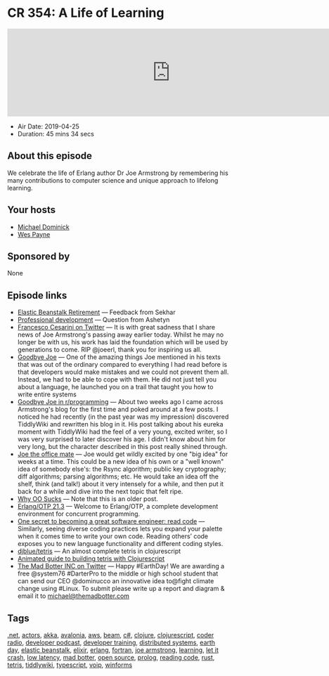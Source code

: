 # CR 354: A Life of Learning

<iframe src="https://player.fireside.fm/v2/MLf2ZzhC+QSESgK9T?theme=dark" width="740" height="200" frameborder="0" scrolling="no"></iframe>

* Air Date: 2019-04-25
* Duration: 45 mins 34 secs

## About this episode

We celebrate the life of Erlang author Dr Joe Armstrong by remembering his many contributions to computer science and unique approach to lifelong learning.

## Your hosts
* [Michael Dominick](https://coder.show/hosts/michael)
* [Wes Payne](https://coder.show/hosts/wespayne)

## Sponsored by

None



## Episode links

  * [Elastic Beanstalk Retirement](https://slexy.org/view/s2ZvdCkn0y "Elastic Beanstalk Retirement") — Feedback from Sekhar
  * [Professional development](https://slexy.org/view/s2IKIEF2wH "Professional development") — Question from Ashetyn
  * [Francesco Cesarini on Twitter](https://twitter.com/FrancescoC/status/1119596234166218754 "Francesco Cesarini on Twitter") — It is with great sadness that I share news of Joe Armstrong's passing away earlier today. Whilst he may no longer be with us, his work has laid the foundation which will be used by generations to come. RIP @joeerl, thank you for inspiring us all.
  * [Goodbye Joe](https://ferd.ca/goodbye-joe.html "Goodbye Joe") — One of the amazing things Joe mentioned in his texts that was out of the ordinary compared to everything I had read before is that developers would make mistakes and we could not prevent them all. Instead, we had to be able to cope with them. He did not just tell you about a language, he launched you on a trail that taught you how to write entire systems
  * [Goodbye Joe in r/programming](https://www.reddit.com/r/programming/comments/bfldd9/goodbye_joe/elf7i1v/ "Goodbye Joe in r/programming") — About two weeks ago I came across Armstrong's blog for the first time and poked around at a few posts. I noticed he had recently (in the past year was my impression) discovered TiddlyWiki and rewritten his blog in it. His post talking about his eureka moment with TiddlyWiki had the feel of a very young, excited writer, so I was very surprised to later discover his age. I didn't know about him for very long, but the character described in this post really shined through.
  * [Joe the office mate](https://github.com/lukego/blog/issues/32 "Joe the office mate") — Joe would get wildly excited by one "big idea" for weeks at a time. This could be a new idea of his own or a "well known" idea of somebody else's: the Rsync algorithm; public key cryptography; diff algorithms; parsing algorithms; etc. He would take an idea off the shelf, think (and talk!) about it very intensely for a while, and then put it back for a while and dive into the next topic that felt ripe.
  * [Why OO Sucks](http://www.cs.otago.ac.nz/staffpriv/ok/Joe-Hates-OO.htm "Why OO Sucks") — Note that this is an older post.
  * [Erlang/OTP 21.3](http://erlang.org/doc/ "Erlang/OTP 21.3") — Welcome to Erlang/OTP, a complete development environment for concurrent programming.
  * [One secret to becoming a great software engineer: read code](https://hackernoon.com/one-secret-to-becoming-a-great-software-engineer-read-code-467e31f243b0 "One secret to becoming a great software engineer: read code") — Similarly, seeing diverse coding practices lets you expand your palette when it comes time to write your own code. Reading others’ code exposes you to new language functionality and different coding styles. 
  * [djblue/tetris](https://github.com/djblue/tetris "djblue/tetris") — An almost complete tetris in clojurescript
  * [Animated guide to building tetris with Clojurescript](https://shaunlebron.github.io/t3tr0s-slides/#0 "Animated guide to building tetris with Clojurescript")
  * [The Mad Botter INC on Twitter](https://twitter.com/themadbotterinc/status/1120375364004528128?s=21 "The Mad Botter INC on Twitter") — Happy #EarthDay! We are awarding a free @system76 #DarterPro to the middle or high school student that can send our CEO @dominucco an innovative idea to@fight climate change using #Linux. To submit please write up a report and diagram & email it to michael@themadbotter.com



## Tags

[.net](https://coder.show/tags/.net), [actors](https://coder.show/tags/actors), [akka](https://coder.show/tags/akka), [avalonia](https://coder.show/tags/avalonia), [aws](https://coder.show/tags/aws), [beam](https://coder.show/tags/beam), [c#](https://coder.show/tags/c%23), [clojure](https://coder.show/tags/clojure), [clojurescript](https://coder.show/tags/clojurescript), [coder radio](https://coder.show/tags/coder%20radio), [developer podcast](https://coder.show/tags/developer%20podcast), [developer training](https://coder.show/tags/developer%20training), [distributed systems](https://coder.show/tags/distributed%20systems), [earth day](https://coder.show/tags/earth%20day), [elastic beanstalk](https://coder.show/tags/elastic%20beanstalk), [elixir](https://coder.show/tags/elixir), [erlang](https://coder.show/tags/erlang), [fortran](https://coder.show/tags/fortran), [joe armstrong](https://coder.show/tags/joe%20armstrong), [learning](https://coder.show/tags/learning), [let it crash](https://coder.show/tags/let%20it%20crash), [low latency](https://coder.show/tags/low%20latency), [mad botter](https://coder.show/tags/mad%20botter), [open source](https://coder.show/tags/open%20source), [prolog](https://coder.show/tags/prolog), [reading code](https://coder.show/tags/reading%20code), [rust](https://coder.show/tags/rust), [tetris](https://coder.show/tags/tetris), [tiddlywiki](https://coder.show/tags/tiddlywiki), [typescript](https://coder.show/tags/typescript), [voip](https://coder.show/tags/voip), [winforms](https://coder.show/tags/winforms)